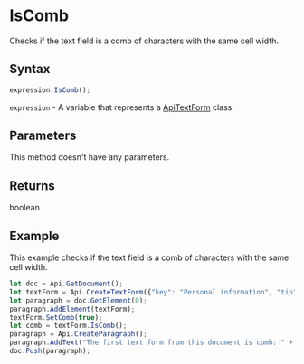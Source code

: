 # IsComb

Checks if the text field is a comb of characters with the same cell width.

## Syntax

```javascript
expression.IsComb();
```

`expression` - A variable that represents a [ApiTextForm](../ApiTextForm.md) class.

## Parameters

This method doesn't have any parameters.

## Returns

boolean

## Example

This example checks if the text field is a comb of characters with the same cell width.

```javascript editor-docx
let doc = Api.GetDocument();
let textForm = Api.CreateTextForm({"key": "Personal information", "tip": "Enter your first name", "required": true, "placeholder": "First name", "maxCharacters": 10, "multiLine": false, "autoFit": false});
let paragraph = doc.GetElement(0);
paragraph.AddElement(textForm);
textForm.SetComb(true);
let comb = textForm.IsComb();
paragraph = Api.CreateParagraph();
paragraph.AddText("The first text form from this document is comb: " + comb);
doc.Push(paragraph);
```

